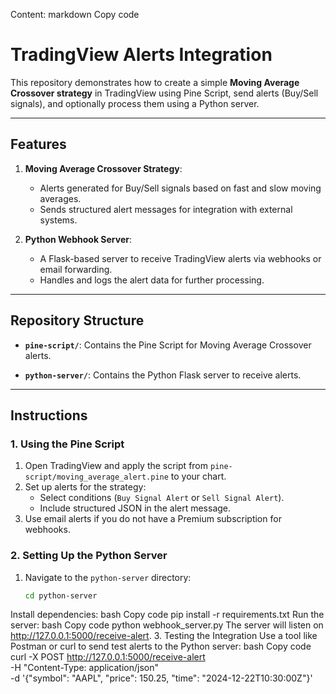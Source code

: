 Content:
markdown
Copy code
# TradingView Alerts Integration

This repository demonstrates how to create a simple **Moving Average Crossover strategy** in TradingView using Pine Script, send alerts (Buy/Sell signals), and optionally process them using a Python server.

---

## Features

1. **Moving Average Crossover Strategy**:
   - Alerts generated for Buy/Sell signals based on fast and slow moving averages.
   - Sends structured alert messages for integration with external systems.

2. **Python Webhook Server**:
   - A Flask-based server to receive TradingView alerts via webhooks or email forwarding.
   - Handles and logs the alert data for further processing.

---

## Repository Structure

- **`pine-script/`**:
  Contains the Pine Script for Moving Average Crossover alerts.
  
- **`python-server/`**:
  Contains the Python Flask server to receive alerts.

---

## Instructions

### 1. Using the Pine Script
1. Open TradingView and apply the script from `pine-script/moving_average_alert.pine` to your chart.
2. Set up alerts for the strategy:
   - Select conditions (`Buy Signal Alert` or `Sell Signal Alert`).
   - Include structured JSON in the alert message.
3. Use email alerts if you do not have a Premium subscription for webhooks.

### 2. Setting Up the Python Server
1. Navigate to the `python-server` directory:
   ```bash
   cd python-server
Install dependencies:
bash
Copy code
pip install -r requirements.txt
Run the server:
bash
Copy code
python webhook_server.py
The server will listen on http://127.0.0.1:5000/receive-alert.
3. Testing the Integration
Use a tool like Postman or curl to send test alerts to the Python server:
bash
Copy code
curl -X POST http://127.0.0.1:5000/receive-alert \
-H "Content-Type: application/json" \
-d '{"symbol": "AAPL", "price": 150.25, "time": "2024-12-22T10:30:00Z"}'
